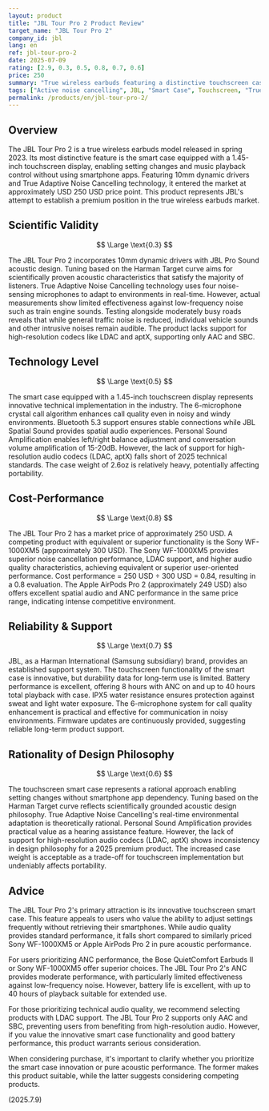 ```yaml
---
layout: product
title: "JBL Tour Pro 2 Product Review"
target_name: "JBL Tour Pro 2"
company_id: jbl
lang: en
ref: jbl-tour-pro-2
date: 2025-07-09
rating: [2.9, 0.3, 0.5, 0.8, 0.7, 0.6]
price: 250
summary: "True wireless earbuds featuring a distinctive touchscreen case. ANC performance is moderate and audio quality is standard, but differentiated by innovative case functionality."
tags: ["Active noise cancelling", JBL, "Smart Case", Touchscreen, "True wireless earbuds"]
permalink: /products/en/jbl-tour-pro-2/
---
```


## Overview

The JBL Tour Pro 2 is a true wireless earbuds model released in spring 2023. Its most distinctive feature is the smart case equipped with a 1.45-inch touchscreen display, enabling setting changes and music playback control without using smartphone apps. Featuring 10mm dynamic drivers and True Adaptive Noise Cancelling technology, it entered the market at approximately USD 250 USD price point. This product represents JBL's attempt to establish a premium position in the true wireless earbuds market.

## Scientific Validity

$$ \Large \text{0.3} $$

The JBL Tour Pro 2 incorporates 10mm dynamic drivers with JBL Pro Sound acoustic design. Tuning based on the Harman Target curve aims for scientifically proven acoustic characteristics that satisfy the majority of listeners. True Adaptive Noise Cancelling technology uses four noise-sensing microphones to adapt to environments in real-time. However, actual measurements show limited effectiveness against low-frequency noise such as train engine sounds. Testing alongside moderately busy roads reveals that while general traffic noise is reduced, individual vehicle sounds and other intrusive noises remain audible. The product lacks support for high-resolution codecs like LDAC and aptX, supporting only AAC and SBC.

## Technology Level

$$ \Large \text{0.5} $$

The smart case equipped with a 1.45-inch touchscreen display represents innovative technical implementation in the industry. The 6-microphone crystal call algorithm enhances call quality even in noisy and windy environments. Bluetooth 5.3 support ensures stable connections while JBL Spatial Sound provides spatial audio experiences. Personal Sound Amplification enables left/right balance adjustment and conversation volume amplification of 15-20dB. However, the lack of support for high-resolution audio codecs (LDAC, aptX) falls short of 2025 technical standards. The case weight of 2.6oz is relatively heavy, potentially affecting portability.

## Cost-Performance

$$ \Large \text{0.8} $$

The JBL Tour Pro 2 has a market price of approximately 250 USD. A competing product with equivalent or superior functionality is the Sony WF-1000XM5 (approximately 300 USD). The Sony WF-1000XM5 provides superior noise cancellation performance, LDAC support, and higher audio quality characteristics, achieving equivalent or superior user-oriented performance. Cost performance = 250 USD ÷ 300 USD = 0.84, resulting in a 0.8 evaluation. The Apple AirPods Pro 2 (approximately 249 USD) also offers excellent spatial audio and ANC performance in the same price range, indicating intense competitive environment.

## Reliability & Support

$$ \Large \text{0.7} $$

JBL, as a Harman International (Samsung subsidiary) brand, provides an established support system. The touchscreen functionality of the smart case is innovative, but durability data for long-term use is limited. Battery performance is excellent, offering 8 hours with ANC on and up to 40 hours total playback with case. IPX5 water resistance ensures protection against sweat and light water exposure. The 6-microphone system for call quality enhancement is practical and effective for communication in noisy environments. Firmware updates are continuously provided, suggesting reliable long-term product support.

## Rationality of Design Philosophy

$$ \Large \text{0.6} $$

The touchscreen smart case represents a rational approach enabling setting changes without smartphone app dependency. Tuning based on the Harman Target curve reflects scientifically grounded acoustic design philosophy. True Adaptive Noise Cancelling's real-time environmental adaptation is theoretically rational. Personal Sound Amplification provides practical value as a hearing assistance feature. However, the lack of support for high-resolution audio codecs (LDAC, aptX) shows inconsistency in design philosophy for a 2025 premium product. The increased case weight is acceptable as a trade-off for touchscreen implementation but undeniably affects portability.

## Advice

The JBL Tour Pro 2's primary attraction is its innovative touchscreen smart case. This feature appeals to users who value the ability to adjust settings frequently without retrieving their smartphones. While audio quality provides standard performance, it falls short compared to similarly priced Sony WF-1000XM5 or Apple AirPods Pro 2 in pure acoustic performance.

For users prioritizing ANC performance, the Bose QuietComfort Earbuds II or Sony WF-1000XM5 offer superior choices. The JBL Tour Pro 2's ANC provides moderate performance, with particularly limited effectiveness against low-frequency noise. However, battery life is excellent, with up to 40 hours of playback suitable for extended use.

For those prioritizing technical audio quality, we recommend selecting products with LDAC support. The JBL Tour Pro 2 supports only AAC and SBC, preventing users from benefiting from high-resolution audio. However, if you value the innovative smart case functionality and good battery performance, this product warrants serious consideration.

When considering purchase, it's important to clarify whether you prioritize the smart case innovation or pure acoustic performance. The former makes this product suitable, while the latter suggests considering competing products.

(2025.7.9)